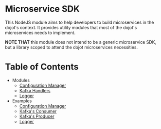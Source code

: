 # Microservice SDK

This NodeJS module aims to help developers to build microservices in the dojot's context. It
provides utility modules that most of the dojot's microservices needs to implement.

__NOTE THAT__ this module does not intend to be a generic microservice SDK, but a library scoped to
attend the dojot microservices necessities.

# Table of Contents

- Modules
  - [Configuration Manager](./lib/configManager/README.md)
  - [Kafka Handlers](./lib/kafka/README.md)
  - [Logger](./lib/logging/README.md)
- Examples
  - [Configuration Manager](./examples/configManager/README.md)
  - [Kafka's Consumer](./examples/consumer/README.md)
  - [Kafka's Producer](./examples/producer/README.md)
  - [Logger](./examples/logging/README.md)
